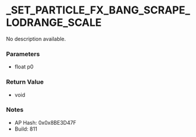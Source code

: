 # _SET_PARTICLE_FX_BANG_SCRAPE_LODRANGE_SCALE

No description available.

### Parameters
* float p0

### Return Value
* void

### Notes
* AP Hash: 0x0x8BE3D47F
* Build: 811

